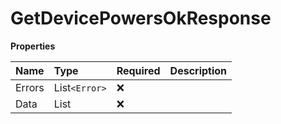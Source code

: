 # GetDevicePowersOkResponse

**Properties**

| Name   | Type                 | Required | Description |
| :----- | :------------------- | :------- | :---------- |
| Errors | List`<Error>`        | ❌       |             |
| Data   | List<DevicePowerGet> | ❌       |             |

<!-- This file was generated by liblab | https://liblab.com/ -->
